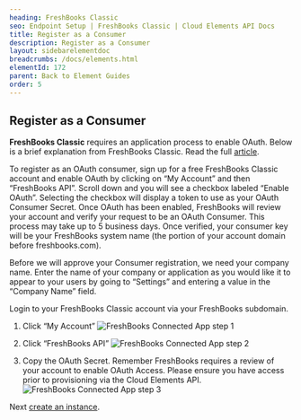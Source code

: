 ```yaml
---
heading: FreshBooks Classic
seo: Endpoint Setup | FreshBooks Classic | Cloud Elements API Docs
title: Register as a Consumer
description: Register as a Consumer
layout: sidebarelementdoc
breadcrumbs: /docs/elements.html
elementId: 172
parent: Back to Element Guides
order: 5
---
```


## Register as a Consumer

__FreshBooks Classic__ requires an application process to enable OAuth.  Below is a brief explanation from FreshBooks Classic.  Read the full [article](https://www.freshbooks.com/developers/authentication).

To register as an OAuth consumer, sign up for a free FreshBooks Classic account and enable OAuth by clicking on “My Account” and then “FreshBooks API”. Scroll down and you will see a checkbox labeled “Enable OAuth”. Selecting the checkbox will display a token to use as your OAuth Consumer Secret. Once OAuth has been enabled, FreshBooks will review your account and verify your request to be an OAuth Consumer. This process may take up to 5 business days. Once verified, your consumer key will be your FreshBooks system name (the portion of your account domain before freshbooks.com).

Before we will approve your Consumer registration, we need your company name. Enter the name of your company or application as you would like it to appear to your users by going to “Settings” and entering a value in the “Company Name” field.

Login to your FreshBooks Classic account via your FreshBooks subdomain.
1. Click “My Account”
![FreshBooks Connected App step 1](http://cloud-elements.com/wp-content/uploads/2015/07/FreshBooksAPI1.png)

2. Click “FreshBooks API”
![FreshBooks Connected App step 2](http://cloud-elements.com/wp-content/uploads/2015/07/FreshBooksAPI2.png)

3. Copy the OAuth Secret.
Remember FreshBooks requires a review of your account to enable OAuth Access.  Please ensure you have access prior to provisioning via the Cloud Elements API.
![FreshBooks Connected App step 3](http://cloud-elements.com/wp-content/uploads/2015/07/FreshBooksAPI3.png)

Next [create an instance](freshbooks-create-instance.html).
